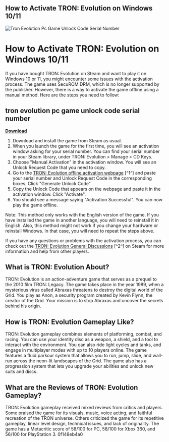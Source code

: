 ## How to Activate TRON: Evolution on Windows 10/11

 
![Tron Evolution Pc Game Unlock Code Serial Number](https://encrypted-tbn1.gstatic.com/images?q=tbn:ANd9GcQEV9KuKnzluMU_EixO4mOw4XUdwHmpfI3q2aS4wFNxIZl3H46XZ6w1AzI)

 
# How to Activate TRON: Evolution on Windows 10/11
 
If you have bought TRON: Evolution on Steam and want to play it on Windows 10 or 11, you might encounter some issues with the activation process. The game uses SecuROM DRM, which is no longer supported by the publisher. However, there is a way to activate the game offline using a manual method. Here are the steps you need to follow:
 
## tron evolution pc game unlock code serial number


[**Download**](https://www.google.com/url?q=https%3A%2F%2Fssurll.com%2F2tKzfQ&sa=D&sntz=1&usg=AOvVaw2aP0qAyEfaESoonrgGSEwm)

 
1. Download and install the game from Steam as usual.
2. When you launch the game for the first time, you will see an activation window asking for your serial number. You can find your serial number in your Steam library, under TRON: Evolution > Manage > CD Keys.
3. Choose "Manual Activation" in the activation window. You will see an Unlock Request Code that you need to copy.
4. Go to the [TRON: Evolution offline activation webpage](https://steamcommunity.com/sharedfiles/filedetails/?id=2087402071) [^1^] and paste your serial number and Unlock Request Code in the corresponding boxes. Click "Generate Unlock Code".
5. Copy the Unlock Code that appears on the webpage and paste it in the activation window. Click "Activate".
6. You should see a message saying "Activation Successful". You can now play the game offline.

Note: This method only works with the English version of the game. If you have installed the game in another language, you will need to reinstall it in English. Also, this method might not work if you change your hardware or reinstall Windows. In that case, you will need to repeat the steps above.
 
If you have any questions or problems with the activation process, you can check out the [TRON: Evolution General Discussions](https://steamcommunity.com/app/315440/discussions/0/2733047810439073181/) [^2^] on Steam for more information and help from other players.
  
## What is TRON: Evolution About?
 
TRON: Evolution is an action-adventure game that serves as a prequel to the 2010 film TRON: Legacy. The game takes place in the year 1989, when a mysterious virus called Abraxas threatens to destroy the digital world of the Grid. You play as Anon, a security program created by Kevin Flynn, the creator of the Grid. Your mission is to stop Abraxas and uncover the secrets behind his origin.
 
## How is TRON: Evolution Gameplay Like?
 
TRON: Evolution gameplay combines elements of platforming, combat, and racing. You can use your identity disc as a weapon, a shield, and a tool to interact with the environment. You can also ride light cycles and tanks, and engage in multiplayer modes with up to 10 players online. The game features a fluid parkour system that allows you to run, jump, slide, and wall-run across the neon-lit landscapes of the Grid. The game also has a progression system that lets you upgrade your abilities and unlock new suits and discs.
 
## What are the Reviews of TRON: Evolution Gameplay?
 
TRON: Evolution gameplay received mixed reviews from critics and players. Some praised the game for its visuals, music, voice acting, and faithful recreation of the TRON universe. Others criticized the game for its repetitive gameplay, linear level design, technical issues, and lack of originality. The game has a Metacritic score of 58/100 for PC, 58/100 for Xbox 360, and 56/100 for PlayStation 3.
 0f148eb4a0
